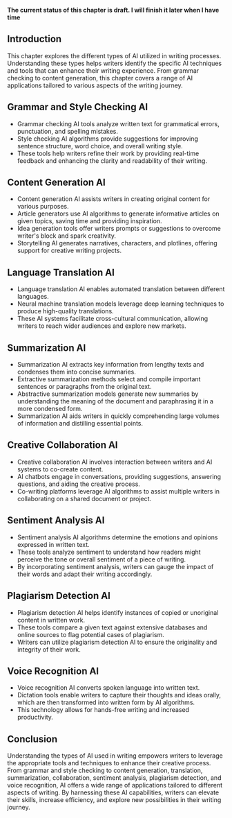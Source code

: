 **The current status of this chapter is draft. I will finish it later when I have time**

Introduction
------------

This chapter explores the different types of AI utilized in writing processes. Understanding these types helps writers identify the specific AI techniques and tools that can enhance their writing experience. From grammar checking to content generation, this chapter covers a range of AI applications tailored to various aspects of the writing journey.

Grammar and Style Checking AI
-----------------------------

* Grammar checking AI tools analyze written text for grammatical errors, punctuation, and spelling mistakes.
* Style checking AI algorithms provide suggestions for improving sentence structure, word choice, and overall writing style.
* These tools help writers refine their work by providing real-time feedback and enhancing the clarity and readability of their writing.

Content Generation AI
---------------------

* Content generation AI assists writers in creating original content for various purposes.
* Article generators use AI algorithms to generate informative articles on given topics, saving time and providing inspiration.
* Idea generation tools offer writers prompts or suggestions to overcome writer's block and spark creativity.
* Storytelling AI generates narratives, characters, and plotlines, offering support for creative writing projects.

Language Translation AI
-----------------------

* Language translation AI enables automated translation between different languages.
* Neural machine translation models leverage deep learning techniques to produce high-quality translations.
* These AI systems facilitate cross-cultural communication, allowing writers to reach wider audiences and explore new markets.

Summarization AI
----------------

* Summarization AI extracts key information from lengthy texts and condenses them into concise summaries.
* Extractive summarization methods select and compile important sentences or paragraphs from the original text.
* Abstractive summarization models generate new summaries by understanding the meaning of the document and paraphrasing it in a more condensed form.
* Summarization AI aids writers in quickly comprehending large volumes of information and distilling essential points.

Creative Collaboration AI
-------------------------

* Creative collaboration AI involves interaction between writers and AI systems to co-create content.
* AI chatbots engage in conversations, providing suggestions, answering questions, and aiding the creative process.
* Co-writing platforms leverage AI algorithms to assist multiple writers in collaborating on a shared document or project.

Sentiment Analysis AI
---------------------

* Sentiment analysis AI algorithms determine the emotions and opinions expressed in written text.
* These tools analyze sentiment to understand how readers might perceive the tone or overall sentiment of a piece of writing.
* By incorporating sentiment analysis, writers can gauge the impact of their words and adapt their writing accordingly.

Plagiarism Detection AI
-----------------------

* Plagiarism detection AI helps identify instances of copied or unoriginal content in written work.
* These tools compare a given text against extensive databases and online sources to flag potential cases of plagiarism.
* Writers can utilize plagiarism detection AI to ensure the originality and integrity of their work.

Voice Recognition AI
--------------------

* Voice recognition AI converts spoken language into written text.
* Dictation tools enable writers to capture their thoughts and ideas orally, which are then transformed into written form by AI algorithms.
* This technology allows for hands-free writing and increased productivity.

Conclusion
----------

Understanding the types of AI used in writing empowers writers to leverage the appropriate tools and techniques to enhance their creative process. From grammar and style checking to content generation, translation, summarization, collaboration, sentiment analysis, plagiarism detection, and voice recognition, AI offers a wide range of applications tailored to different aspects of writing. By harnessing these AI capabilities, writers can elevate their skills, increase efficiency, and explore new possibilities in their writing journey.
